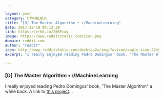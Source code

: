 ```yaml
---

layout: post
category: C7WHBLNLR
title: "[D] The Master Algorithm • r/MachineLearning"
date: 2017-12-19 04:13:30
link: https://vrhk.co/2BKFcay
image: https://www.redditstatic.com/icon.png
domain: reddit.com
author: "reddit"
icon: http://www.redditstatic.com/desktop2x/img/favicon/apple-icon-57x57.png
excerpt: "I really enjoyed reading Pedro Domingos' book, 'The Master Algorithm\" a while back. A link to [this project](<https://alchemy.cs.washington.edu>)..."

---
```


### [D] The Master Algorithm • r/MachineLearning

I really enjoyed reading Pedro Domingos' book, 'The Master Algorithm" a while back. A link to [this project](<https://alchemy.cs.washington.edu>)...